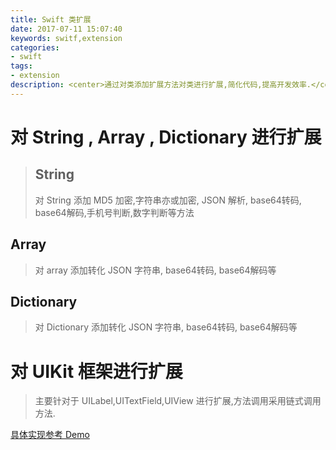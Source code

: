 ```yaml
---
title: Swift 类扩展
date: 2017-07-11 15:07:40
keywords: switf,extension
categories:
- swift
tags:
- extension
description: <center>通过对类添加扩展方法对类进行扩展,简化代码,提高开发效率.</center>
---
```

# 对 String , Array , Dictionary 进行扩展
> ## String
> 对 String 添加 MD5 加密,字符串亦或加密, JSON 解析, base64转码, base64解码,手机号判断,数字判断等方法
## Array
> 对 array 添加转化 JSON 字符串, base64转码, base64解码等
## Dictionary
> 对 Dictionary 添加转化 JSON 字符串, base64转码, base64解码等

# 对 UIKit 框架进行扩展
> 主要针对于 UILabel,UITextField,UIView 进行扩展,方法调用采用链式调用方法.

[具体实现参考 Demo](https://github.com/AndyCuiYTT/Swift_Extension)


